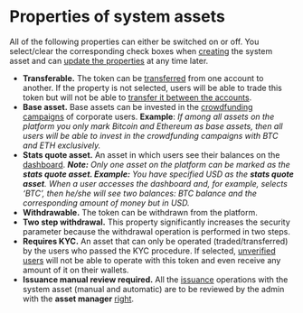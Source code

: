 # Properties of system assets



All of the following properties can either be switched on or off. You select/clear the corresponding check boxes when [creating](https://cryptofund.software/resources/product-guide/admins/system-assets-management/system-asset-creation/) the system asset and can [update the properties](https://cryptofund.software/resources/product-guide/admins/system-assets-management/system-asset-properties-update/) at any time later.

* **Transferable.** The token can be [transferred](../../user-guide/wallet/transfer-tokens-between-the-accounts.md) from one account to another. If the property is not selected, users will be able to trade this token but will not be able to [transfer it between the accounts](../../user-guide/wallet/transfer-tokens-between-the-accounts.md).
* **Base asset.** Base assets can be invested in the [crowdfunding campaigns](https://tokend.gitbook.io/product-guide/user-guide/crowdfunding-campaigns/overview) of corporate users. **Example**: _If among all assets on the platform you only mark Bitcoin and Ethereum as base assets, then all users will be able to invest in the crowdfunding campaigns with BTC and ETH exclusively._
* **Stats quote asset.** An asset in which users see their balances on the [dashboard](../../user-guide/wallet/dashboard.md). _**Note:** Only one asset on the platform can be marked as the **stats quote asset. Example:** You have specified USD as the **stats quote asset**. When a user accesses the dashboard and, for example, selects ‘BTC’, then he/she will see two balances: BTC balance and the corresponding amount of money but in USD._
* **Withdrawable.** The token can be withdrawn from the platform.
* **Two step withdrawal.** This property significantly increases the security parameter because the withdrawal operation is performed in two steps.
* **Requires KYC.** An asset that can only be operated \(traded/transferred\) by the users who passed the KYC procedure. If selected, [unverified users](../../user-guide/types-of-accounts/unverified-account.md) will not be able to operate with this token and even receive any amount of it on their wallets.
* **Issuance manual review required.** All the [issuance](system-asset-issuance.md) operations with the system asset \(manual and automatic\) are to be reviewed by the admin with the **asset manager** [right](../admin-account-management/rights-of-admins-on-the-platform.md).

